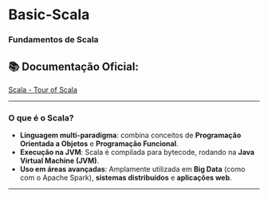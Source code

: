 # Basic-Scala
### Fundamentos de Scala

## 📚 Documentação Oficial:
[Scala - Tour of Scala](https://docs.scala-lang.org/pt-br/tour/tour-of-scala.html)

---

### O que é o Scala?

- **Linguagem multi-paradigma**: combina conceitos de **Programação Orientada a Objetos** e **Programação Funcional**.
- **Execução na JVM**: Scala é compilada para bytecode, rodando na **Java Virtual Machine (JVM)**.
- **Uso em áreas avançadas**: Amplamente utilizada em **Big Data** (como com o Apache Spark), **sistemas distribuídos** e **aplicações web**.

---

